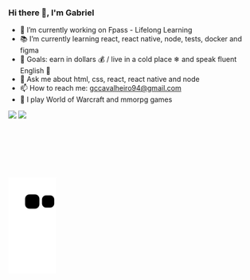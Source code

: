 ### Hi there 👋, I'm Gabriel


- 🔭 I’m currently working on Fpass - Lifelong Learning
- 📚 I’m currently learning react, react native, node, tests, docker and figma
- 🎯 Goals: earn in dollars 💰 / live in a cold place ❄ and speak fluent English 🚀
- 💬 Ask me about html, css, react, react native and node
- 📫 How to reach me: gccavalheiro94@gmail.com
- 🎲 I play World of Warcraft and mmorpg games

<div>
  <img height="180em" src="https://github-readme-stats-sigma-five.vercel.app/api?username=gccavalheiro&show_icons=true&theme=radical&include_all_commits=true&count_private=true"/>
  <img height="180em" src="https://github-readme-stats-sigma-five.vercel.app/api/top-langs/?username=gccavalheiro&layout=compact&langs_count=7&theme=radical"/>
</div>
<br/>
<br/>
<div style="display: inline_block">
  <img align="center" alt="" height="33" width="auto" src="https://img.shields.io/badge/HTML5-E34F26?style=for-the-badge&logo=html5&logoColor=white">
  <img align="center" alt="" height="33" width="auto" src="https://img.shields.io/badge/CSS3-1572B6?style=for-the-badge&logo=css3&logoColor=white">
  <img align="center" alt="" height="33" width="auto" src="https://img.shields.io/badge/JavaScript-F7DF1E?style=for-the-badge&logo=javascript&logoColor=black">
  <img align="center" alt="" height="33" width="auto" src="https://img.shields.io/badge/Node.js-43853D?style=for-the-badge&logo=node.js&logoColor=white">
  <br/>
  <br/>
  <img align="center" alt="" height="33" width="auto" src="https://img.shields.io/badge/React-20232A?style=for-the-badge&logo=react&logoColor=61DAFB">
  <img align="center" alt="" height="33" width="auto" src="https://img.shields.io/badge/React_Native-20232A?style=for-the-badge&logo=react&logoColor=61DAFB">
  <img align="center" alt="" height="33" width="auto" src="https://img.shields.io/badge/Bootstrap-563D7C?style=for-the-badge&logo=bootstrap&logoColor=white">
  <img align="center" alt="" height="33" width="auto" src="https://img.shields.io/badge/Material--UI-0081CB?style=for-the-badge&logo=material-ui&logoColor=white">
</div>
<br/>

![snake gif](https://github.com/gccavalheiro/gccavalheiro/blob/output/github-contribution-grid-snake.svg)

